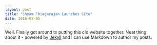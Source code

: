 ```yaml
---
layout: post
title: "Shyam Thiagarajan Launches Site"
date: 2016-09-05
---
```


Well. Finally got around to putting this old website together. Neat thing about
it - powered by [Jekyll](http://jekyllrb.com) and I can use Markdown to author 
my posts. 
